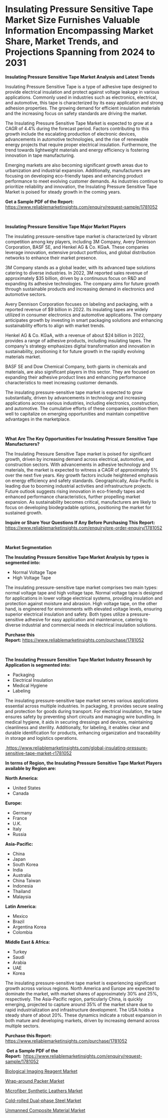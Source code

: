 <p><h1>Insulating Pressure Sensitive Tape Market Size Furnishes Valuable Information Encompassing Market Share, Market Trends, and Projections Spanning from 2024 to 2031</h1></p><p><strong>Insulating Pressure Sensitive Tape Market Analysis and Latest Trends</strong></p>
<p><p>Insulating Pressure Sensitive Tape is a type of adhesive tape designed to provide electrical insulation and protect against voltage leakage in various applications. Commonly used in industries such as electronics, electrical, and automotive, this tape is characterized by its easy application and strong adhesion properties. The growing demand for efficient insulation materials and the increasing focus on safety standards are driving the market.</p><p>The Insulating Pressure Sensitive Tape Market is expected to grow at a CAGR of 4.4% during the forecast period. Factors contributing to this growth include the escalating production of electronic devices, advancements in automotive technologies, and the rise of renewable energy projects that require proper electrical insulation. Furthermore, the trend towards lightweight materials and energy efficiency is fostering innovation in tape manufacturing.</p><p>Emerging markets are also becoming significant growth areas due to urbanization and industrial expansion. Additionally, manufacturers are focusing on developing eco-friendly tapes and enhancing product performance to meet evolving customer demands. As industries continue to prioritize reliability and innovation, the Insulating Pressure Sensitive Tape Market is poised for steady growth in the coming years.</p></p>
<p><strong>Get a Sample PDF of the Report:&nbsp;</strong> <a href="https://www.reliablemarketinsights.com/enquiry/request-sample/1781052?utm_campaign=1405&utm_medium=2&utm_source=Github&utm_content=ia&utm_term=13102024&utm_id=insulating-pressure-sensitive-tape">https://www.reliablemarketinsights.com/enquiry/request-sample/1781052</a></p>
<p>&nbsp;</p>
<p><strong>Insulating Pressure Sensitive Tape Major Market Players</strong></p>
<p><p>The insulating pressure-sensitive tape market is characterized by vibrant competition among key players, including 3M Company, Avery Dennison Corporation, BASF SE, and Henkel AG & Co. KGaA. These companies leverage innovation, extensive product portfolios, and global distribution networks to enhance their market presence.</p><p>3M Company stands as a global leader, with its advanced tape solutions catering to diverse industries. In 2022, 3M reported sales revenue of approximately $35 billion, driven by a continuous focus on R&D and expanding its adhesive technologies. The company aims for future growth through sustainable products and increasing demand in electronics and automotive sectors.</p><p>Avery Dennison Corporation focuses on labeling and packaging, with a reported revenue of $9 billion in 2022. Its insulating tapes are widely utilized in consumer electronics and automotive applications. The company anticipates growth by investing in smart packaging solutions and enhancing sustainability efforts to align with market trends.</p><p>Henkel AG & Co. KGaA, with a revenue of about $24 billion in 2022, provides a range of adhesive products, including insulating tapes. The company's strategy emphasizes digital transformation and innovation in sustainability, positioning it for future growth in the rapidly evolving materials market.</p><p>BASF SE and Dow Chemical Company, both giants in chemicals and materials, are also significant players in this sector. They are focused on expanding their adhesive product lines and enhancing performance characteristics to meet increasing customer demands.</p><p>The insulating pressure-sensitive tape market is expected to grow substantially, driven by advancements in technology and increasing applications across various industries, including electronics, construction, and automotive. The cumulative efforts of these companies position them well to capitalize on emerging opportunities and maintain competitive advantages in the marketplace.</p></p>
<p>&nbsp;</p>
<p><strong>What Are The Key Opportunities For Insulating Pressure Sensitive Tape Manufacturers?</strong></p>
<p><p>The Insulating Pressure Sensitive Tape market is poised for significant growth, driven by increasing demand across electrical, automotive, and construction sectors. With advancements in adhesive technology and materials, the market is expected to witness a CAGR of approximately 5% over the next five years. Key growth factors include heightened emphasis on energy efficiency and safety standards. Geographically, Asia-Pacific is leading due to booming industrial activities and infrastructure projects. Future outlook suggests rising innovation in eco-friendly tapes and enhanced performance characteristics, further propelling market expansion. As sustainability becomes critical, manufacturers are likely to focus on developing biodegradable options, positioning the market for sustained growth.</p></p>
<p><strong>Inquire or Share Your Questions If Any Before Purchasing This Report:</strong> <a href="https://www.reliablemarketinsights.com/enquiry/pre-order-enquiry/1781052?utm_campaign=1405&utm_medium=2&utm_source=Github&utm_content=ia&utm_term=13102024&utm_id=insulating-pressure-sensitive-tape">https://www.reliablemarketinsights.com/enquiry/pre-order-enquiry/1781052</a></p>
<p>&nbsp;</p>
<p><strong>Market Segmentation</strong></p>
<p><strong>The Insulating Pressure Sensitive Tape Market Analysis by types is segmented into:</strong></p>
<p><ul><li>Normal Voltage Tape</li><li>High Voltage Tape</li></ul></p>
<p><p>The insulating pressure-sensitive tape market comprises two main types: normal voltage tape and high voltage tape. Normal voltage tape is designed for applications in lower voltage electrical systems, providing insulation and protection against moisture and abrasion. High voltage tape, on the other hand, is engineered for environments with elevated voltage levels, ensuring superior electrical insulation and safety. Both types utilize a pressure-sensitive adhesive for easy application and maintenance, catering to diverse industrial and commercial needs in electrical insulation solutions.</p></p>
<p><strong>Purchase this Report:&nbsp;</strong><a href="https://www.reliablemarketinsights.com/purchase/1781052?utm_campaign=1405&utm_medium=2&utm_source=Github&utm_content=ia&utm_term=13102024&utm_id=insulating-pressure-sensitive-tape">https://www.reliablemarketinsights.com/purchase/1781052</a></p>
<p>&nbsp;</p>
<p><strong>The Insulating Pressure Sensitive Tape Market Industry Research by Application is segmented into:</strong></p>
<p><ul><li>Packaging</li><li>Electrical Insulation</li><li>Medical Hygiene</li><li>Labeling</li></ul></p>
<p><p>The insulating pressure-sensitive tape market serves various applications essential across multiple industries. In packaging, it provides secure sealing and protection for goods during transport. For electrical insulation, the tape ensures safety by preventing short circuits and managing wire bundling. In medical hygiene, it aids in securing dressings and devices, maintaining cleanliness and sterility. Additionally, for labeling, it enables clear and durable identification for products, enhancing organization and traceability in storage and logistics operations.</p></p>
<p><a href="https://www.reliablemarketinsights.com/global-insulating-pressure-sensitive-tape-market-r1781052?utm_campaign=1405&utm_medium=2&utm_source=Github&utm_content=ia&utm_term=13102024&utm_id=insulating-pressure-sensitive-tape">&nbsp;https://www.reliablemarketinsights.com/global-insulating-pressure-sensitive-tape-market-r1781052</a></p>
<p><strong>In terms of Region, the Insulating Pressure Sensitive Tape Market Players available by Region are:</strong></p>
<p>
    <p> <strong> North America: </strong>
        <ul>
            <li>United States</li>
            <li>Canada</li>
        </ul>
        </p> 
    <p> <strong> Europe: </strong>
        <ul>
            <li>Germany</li>
            <li>France</li>
            <li>U.K.</li>
            <li>Italy</li>
            <li>Russia</li>
        </ul>
        </p> 
    <p> <strong> Asia-Pacific: </strong>
        <ul>
            <li>China</li>
            <li>Japan</li>
            <li>South Korea</li>
            <li>India</li>
            <li>Australia</li>
            <li>China Taiwan</li>
            <li>Indonesia</li>
            <li>Thailand</li>
            <li>Malaysia</li>
        </ul>
        </p> 
    <p> <strong> Latin America: </strong>
        <ul>
            <li>Mexico</li>
            <li>Brazil</li>
            <li>Argentina Korea</li>
            <li>Colombia</li>
        </ul>
        </p> 
    <p> <strong> Middle East & Africa: </strong>
        <ul>
            <li>Turkey</li>
            <li>Saudi</li>
            <li>Arabia</li>
            <li>UAE</li>
            <li>Korea</li>
        </ul>
    </p>
    </p>
<p><p>The insulating pressure-sensitive tape market is experiencing significant growth across various regions. North America and Europe are expected to dominate the market, with market shares of approximately 30% and 25%, respectively. The Asia-Pacific region, particularly China, is quickly emerging, projected to capture around 35% of the market share due to rapid industrialization and infrastructure development. The USA holds a steady share of about 20%. These dynamics indicate a robust expansion in both mature and developing markets, driven by increasing demand across multiple sectors.</p></p>
<p><strong>Purchase this Report: </strong><a href="https://www.reliablemarketinsights.com/purchase/1781052?utm_campaign=1405&utm_medium=2&utm_source=Github&utm_content=ia&utm_term=13102024&utm_id=insulating-pressure-sensitive-tape">https://www.reliablemarketinsights.com/purchase/1781052</a></p>
<p>&nbsp;<strong>Get a Sample PDF of the Report:&nbsp;&nbsp;</strong><a href="https://www.reliablemarketinsights.com/enquiry/request-sample/1781052?utm_campaign=1405&utm_medium=2&utm_source=Github&utm_content=ia&utm_term=13102024&utm_id=insulating-pressure-sensitive-tape">https://www.reliablemarketinsights.com/enquiry/request-sample/1781052</a></p>
<p><strong></strong></p>
<p><p><a href="https://www.linkedin.com/pulse/global-biological-imaging-reagent-market-analysis-trends-forecasts-9f4be?utm_campaign=1405&utm_medium=2&utm_source=Github&utm_content=ia&utm_term=13102024&utm_id=insulating-pressure-sensitive-tape">Biological Imaging Reagent Market</a></p><p><a href="https://github.com/caetlinivcar/Market-Research-Report-List-1/blob/main/wrap-around-packer-market.md?utm_campaign=1405&utm_medium=2&utm_source=Github&utm_content=ia&utm_term=13102024&utm_id=insulating-pressure-sensitive-tape">Wrap-around Packer Market</a></p><p><a href="https://www.linkedin.com/pulse/microfiber-synthetic-leathers-market-maturity-analysis-regional-3dbte?utm_campaign=1405&utm_medium=2&utm_source=Github&utm_content=ia&utm_term=13102024&utm_id=insulating-pressure-sensitive-tape">Microfiber Synthetic Leathers Market</a></p><p><a href="https://github.com/judesaxav/Market-Research-Report-List-1/blob/main/cold-rolled-dual-phase-steel-market.md?utm_campaign=1405&utm_medium=2&utm_source=Github&utm_content=ia&utm_term=13102024&utm_id=insulating-pressure-sensitive-tape">Cold-rolled Dual-phase Steel Market</a></p><p><a href="https://www.linkedin.com/pulse/unmanned-composite-material-market-global-regional-analysis-xwz6f?utm_campaign=1405&utm_medium=2&utm_source=Github&utm_content=ia&utm_term=13102024&utm_id=insulating-pressure-sensitive-tape">Unmanned Composite Material Market</a></p></p>